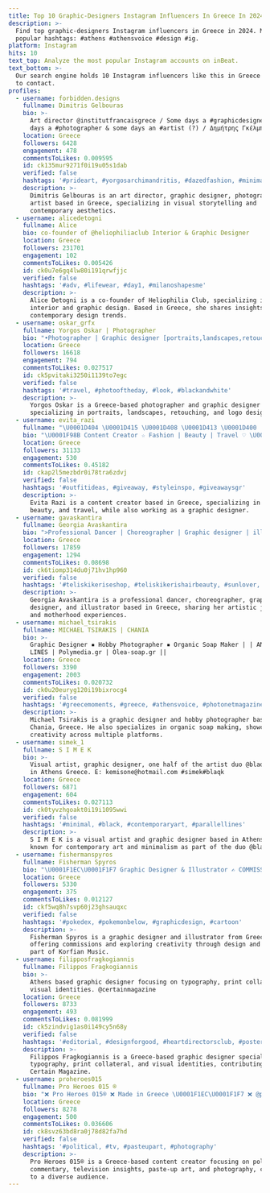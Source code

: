 ```yaml
---
title: Top 10 Graphic-Designers Instagram Influencers In Greece In 2024
description: >-
  Find top graphic-designers Instagram influencers in Greece in 2024. Most
  popular hashtags: #athens #athensvoice #design #ig.
platform: Instagram
hits: 10
text_top: Analyze the most popular Instagram accounts on inBeat.
text_bottom: >-
  Our search engine holds 10 Instagram influencers like this in Greece for you
  to contact.
profiles:
  - username: forbidden.designs
    fullname: Dimitris Gelbouras
    bio: >-
      Art director @institutfrancaisgrece / Some days a #graphicdesigner , some
      days a #photographer & some days an #artist (?) / Δημήτρης Γκέλμπουρας
    location: Greece
    followers: 6428
    engagement: 478
    commentsToLikes: 0.009595
    id: ck135mur9271f0i19u05s1dab
    verified: false
    hashtags: '#prideart, #yorgosarchimandritis, #dazedfashion, #minimalmood'
    description: >-
      Dimitris Gelbouras is an art director, graphic designer, photographer, and
      artist based in Greece, specializing in visual storytelling and
      contemporary aesthetics.
  - username: alicedetogni
    fullname: Alice
    bio: co-founder of @heliophiliaclub Interior & Graphic Designer
    location: Greece
    followers: 231701
    engagement: 102
    commentsToLikes: 0.005426
    id: ck0u7e6gq4lw80i191qrwfjjc
    verified: false
    hashtags: '#adv, #lifewear, #day1, #milanoshapesme'
    description: >-
      Alice Detogni is a co-founder of Heliophilia Club, specializing in
      interior and graphic design. Based in Greece, she shares insights on
      contemporary design trends.
  - username: oskar_grfx
    fullname: Yorgos Oskar | Photographer
    bio: "•Photographer | Graphic designer [portraits,landscapes,retouch,logos] Personal account @yorgos_oskar •Athens based\U0001F1EC\U0001F1F7 •For collaborations DM/Mail \U0001F4E9"
    location: Greece
    followers: 16618
    engagement: 794
    commentsToLikes: 0.027517
    id: ck5pvitaki3250i1139to7egc
    verified: false
    hashtags: '#travel, #photooftheday, #look, #blackandwhite'
    description: >-
      Yorgos Oskar is a Greece-based photographer and graphic designer
      specializing in portraits, landscapes, retouching, and logo design.
  - username: evita_razi
    fullname: "\U0001D404 \U0001D415 \U0001D408 \U0001D413 \U0001D400  \U0001D411 \U0001D400 \U0001D419 \U0001D408"
    bio: "\U0001F98B Content Creator ☆ Fashion | Beauty | Travel ♡ \U0001F393 Graphic designer For Collabs \U0001F4AC DM/email Based in Athens \U0001F1EC\U0001F1F7"
    location: Greece
    followers: 31133
    engagement: 530
    commentsToLikes: 0.45182
    id: ckap2l5mezbdr0i78tra6zdvj
    verified: false
    hashtags: '#outfitideas, #giveaway, #styleinspo, #giveawaysgr'
    description: >-
      Evita Razi is a content creator based in Greece, specializing in fashion,
      beauty, and travel, while also working as a graphic designer.
  - username: gavaskantira
    fullname: Georgia Avaskantira
    bio: ">Professional Dancer | Choreographer | Graphic designer | illustrator @parisianou.gr | > mother of a prince \U0001F476\U0001F3FC •I wish my eyes could take photos•"
    location: Greece
    followers: 17859
    engagement: 1294
    commentsToLikes: 0.08698
    id: ck6tiomp314du0j71hv1hp960
    verified: false
    hashtags: '#teliskikeriseshop, #teliskikerishairbeauty, #sunlover, #6monthsold'
    description: >-
      Georgia Avaskantira is a professional dancer, choreographer, graphic
      designer, and illustrator based in Greece, sharing her artistic journey
      and motherhood experiences.
  - username: michael_tsirakis
    fullname: MICHAEL TSIRAKIS | CHANIA
    bio: >-
      Graphic Designer ▪︎ Hobby Photographer ▪︎ Organic Soap Maker | | ANEK
      LINES | Polymedia.gr | Olea-soap.gr ||
    location: Greece
    followers: 3390
    engagement: 2003
    commentsToLikes: 0.020732
    id: ck0u20euryg120i19bixrocg4
    verified: false
    hashtags: '#greecemoments, #greece, #athensvoice, #photonetmagazine'
    description: >-
      Michael Tsirakis is a graphic designer and hobby photographer based in
      Chania, Greece. He also specializes in organic soap making, showcasing
      creativity across multiple platforms.
  - username: simek_1
    fullname: S I M E K
    bio: >-
      Visual artist, graphic designer, one half of the artist duo @blaqk_2 based
      in Athens Greece. E: kemisone@hotmail.com #simek#blaqk
    location: Greece
    followers: 6871
    engagement: 604
    commentsToLikes: 0.027113
    id: ck0tyvzhgoakt0i19i1095wwi
    verified: false
    hashtags: '#minimal, #black, #contemporaryart, #parallellines'
    description: >-
      S I M E K is a visual artist and graphic designer based in Athens, Greece,
      known for contemporary art and minimalism as part of the duo @blaqk_2.
  - username: fishermanspyros
    fullname: Fisherman Spyros
    bio: "\U0001F1EC\U0001F1F7 Graphic Designer & Illustrator ✍️ COMMISSIONS ARE OPEN \U0001F3A4 Making \U0001F3BC as @korfianmusic"
    location: Greece
    followers: 5330
    engagement: 375
    commentsToLikes: 0.012127
    id: ckf5wq8h7svp60j23ghsauqxc
    verified: false
    hashtags: '#pokedex, #pokemonbelow, #graphicdesign, #cartoon'
    description: >-
      Fisherman Spyros is a graphic designer and illustrator from Greece,
      offering commissions and exploring creativity through design and music as
      part of Korfian Music.
  - username: filipposfragkogiannis
    fullname: Filippos Fragkogiannis
    bio: >-
      Athens based graphic designer focusing on typography, print collateral and
      visual identities. @certainmagazine
    location: Greece
    followers: 8733
    engagement: 493
    commentsToLikes: 0.081999
    id: ck5zindvig1as0i149cy5n68y
    verified: false
    hashtags: '#editorial, #designforgood, #heartdirectorsclub, #poster'
    description: >-
      Filippos Fragkogiannis is a Greece-based graphic designer specializing in
      typography, print collateral, and visual identities, contributing to
      Certain Magazine.
  - username: proheroes015
    fullname: Pro Heroes 015 ®
    bio: "❌ Pro Heroes 015® ❌ Made in Greece \U0001F1EC\U0001F1F7 ❌ @proheroes_squad ❌ @gluesquad ❌ #proheroesgr ❌ #proheroesath ❌DM for commissions \U0001F4E6\U0001F4EA"
    location: Greece
    followers: 8278
    engagement: 500
    commentsToLikes: 0.036606
    id: ck8svz63bd8ra0j78d82fa7hd
    verified: false
    hashtags: '#political, #tv, #pasteupart, #photography'
    description: >-
      Pro Heroes 015® is a Greece-based content creator focusing on political
      commentary, television insights, paste-up art, and photography, catering
      to a diverse audience.
---
```


